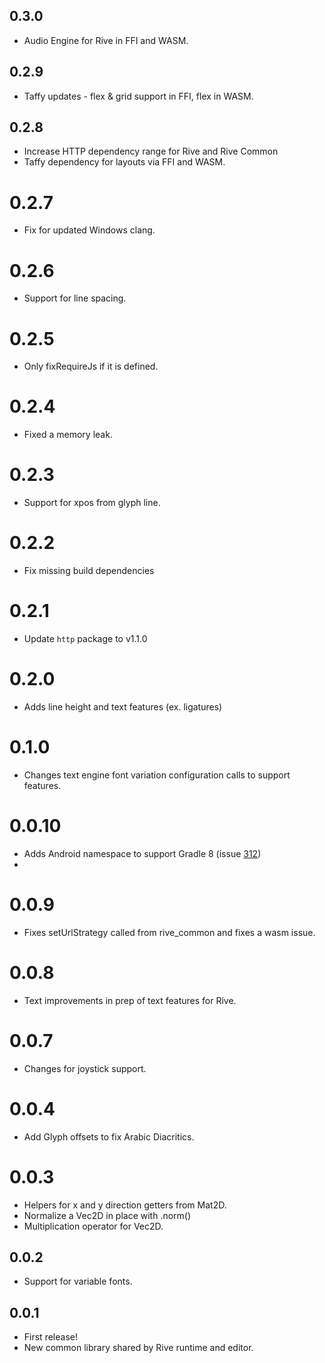 ## 0.3.0

- Audio Engine for Rive in FFI and WASM.

## 0.2.9

- Taffy updates - flex & grid support in FFI, flex in WASM.

## 0.2.8

- Increase HTTP dependency range for Rive and Rive Common
- Taffy dependency for layouts via FFI and WASM.

# 0.2.7

- Fix for updated Windows clang.

# 0.2.6

- Support for line spacing.

# 0.2.5

- Only fixRequireJs if it is defined.

# 0.2.4

- Fixed a memory leak.

# 0.2.3

- Support for xpos from glyph line.

# 0.2.2

- Fix missing build dependencies

# 0.2.1

- Update `http` package to v1.1.0

# 0.2.0

- Adds line height and text features (ex. ligatures)

# 0.1.0

- Changes text engine font variation configuration calls to support features.

# 0.0.10

- Adds Android namespace to support Gradle 8 (issue [312](https://github.com/rive-app/rive-flutter/issues/312))
-

# 0.0.9

- Fixes setUrlStrategy called from rive_common and fixes a wasm issue.

# 0.0.8

- Text improvements in prep of text features for Rive.

# 0.0.7

- Changes for joystick support.

# 0.0.4

- Add Glyph offsets to fix Arabic Diacritics.

# 0.0.3

- Helpers for x and y direction getters from Mat2D.
- Normalize a Vec2D in place with .norm()
- Multiplication operator for Vec2D.

## 0.0.2

- Support for variable fonts.

## 0.0.1

- First release!
- New common library shared by Rive runtime and editor.
